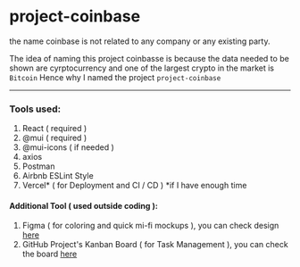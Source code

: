 # project-coinbase
the name coinbase is not related to any company or any existing party. 

The idea of naming this project coinbasse is because the data needed to be shown are cyrptocurrency and one of the largest crypto in the market is `Bitcoin`
Hence why I named the project `project-coinbase`

---

### Tools used:
1. React ( required )
2. @mui ( required )
3. @mui-icons ( if needed )
4. axios
5. Postman
6. Airbnb ESLint Style
7. Vercel* ( for Deployment and CI / CD ) *if I have enough time

#### Additional Tool ( used outside coding ):
1. Figma ( for coloring and quick mi-fi mockups ), you can check design [here](www.blank.com)
2. GitHub Project's Kanban Board ( for Task Management ), you can check the board [here](https://github.com/rickyfelix19/project-coinbase/projects/1)
